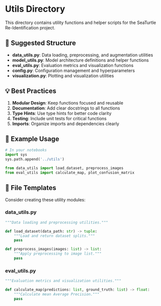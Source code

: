 # Utils Directory

This directory contains utility functions and helper scripts for the SeaTurtle Re-Identification project.

## 📁 Suggested Structure

- **data_utils.py**: Data loading, preprocessing, and augmentation utilities
- **model_utils.py**: Model architecture definitions and helper functions
- **eval_utils.py**: Evaluation metrics and visualization functions
- **config.py**: Configuration management and hyperparameters
- **visualization.py**: Plotting and visualization utilities

## 💡 Best Practices

1. **Modular Design**: Keep functions focused and reusable
2. **Documentation**: Add clear docstrings to all functions
3. **Type Hints**: Use type hints for better code clarity
4. **Testing**: Include unit tests for critical functions
5. **Imports**: Organize imports and dependencies clearly

## 🚀 Example Usage

```python
# In your notebooks
import sys
sys.path.append('../utils')

from data_utils import load_dataset, preprocess_images
from eval_utils import calculate_map, plot_confusion_matrix
```

## 📝 File Templates

Consider creating these utility modules:

### data_utils.py
```python
"""Data loading and preprocessing utilities."""

def load_dataset(data_path: str) -> tuple:
    """Load and return dataset splits."""
    pass

def preprocess_images(images: list) -> list:
    """Apply preprocessing to image list."""
    pass
```

### eval_utils.py
```python
"""Evaluation metrics and visualization utilities."""

def calculate_map(predictions: list, ground_truth: list) -> float:
    """Calculate mean Average Precision."""
    pass
```